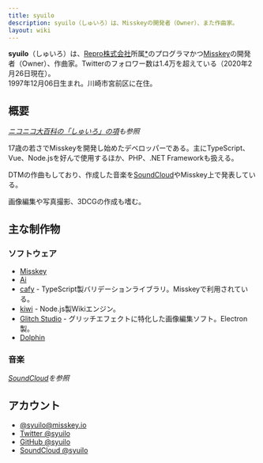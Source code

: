 ```yaml
---
title: syuilo
description: syuilo（しゅいろ）は、Misskeyの開発者（Owner）、また作曲家。
layout: wiki
---
```

**syuilo**（しゅいろ）は、[Repro株式会社](https://repro.io/)所属[*](https://misskey.io/notes/83mfj3nh8u)のプログラマかつ[Misskey](../softwares/misskey)の開発者（Owner）、作曲家。Twitterのフォロワー数は1.4万を超えている（2020年2月26日現在）。  
1997年12月06日生まれ。川崎市宮前区に在住。

## 概要
*[ニコニコ大百科の「しゅいろ」の項](https://dic.nicovideo.jp/a/%E3%81%97%E3%82%85%E3%81%84%E3%82%8D)も参照*

17歳の若さでMisskeyを開発し始めたデベロッパーである。主にTypeScript、Vue、Node.jsを好んで使用するほか、PHP、.NET Frameworkも扱える。

DTMの作曲もしており、作成した音楽を[SoundCloud](https://soundcloud.com/syuilo)やMisskey上で発表している。

画像編集や写真撮影、3DCGの作成も嗜む。

## 主な制作物
### ソフトウェア
- [Misskey](../softwares/misskey)
- [Ai](../softwares/ai)
- [cafy](https://github.com/syuilo/cafy) - TypeScript製バリデーションライブラリ。Misskeyで利用されている。
- [kiwi](https://github.com/syuilo/kiwi) - Node.js製Wikiエンジン。
- [Glitch Studio](https://github.com/syuilo/glitch-studio/releases) - グリッチエフェクトに特化した画像編集ソフト。Electron製。
- [Dolphin](../softwares/dolphin)

### 音楽
*[SoundCloud](https://soundcloud.com/syuilo)を参照*

## アカウント
- [@syuilo@misskey.io](https://misskey.io/@syuilo)
- [Twitter @syuilo](https://twitter.com/syuilo)
- [GitHub @syuilo](https://github.com/syuilo)
- [SoundCloud @syuilo](https://soundcloud.com/syuilo)
